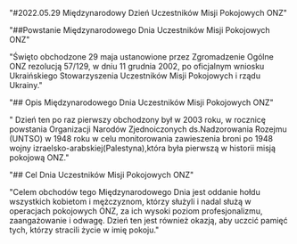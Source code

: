 "#2022.05.29 Międzynarodowy Dzień Uczestników Misji Pokojowych ONZ"

"##Powstanie Międzynarodowego Dnia Uczestników Misji Pokojowych ONZ"

"Święto obchodzone 29 maja ustanowione przez Zgromadzenie Ogólne ONZ rezolucją 57/129, w dniu 11 grudnia 2002, po oficjalnym wniosku Ukraińskiego Stowarzyszenia Uczestników Misji Pokojowych i rządu Ukrainy."

"## Opis Międzynarodowego Dnia Uczestników Misji Pokojowych ONZ"

" Dzień ten po raz pierwszy obchodzony był w 2003 roku, w rocznicę powstania Organizacji Narodów Zjednoiczonych ds.Nadzorowania Rozejmu (UNTSO) w 1948 roku w celu monitorowania zawieszenia broni po 1948 wojny izraelsko-arabskiej(Palestyna),która była pierwszą w historii misją pokojową ONZ."

 "## Cel Dnia Uczestników Misji Pokojowych ONZ"

 "Celem obchodów tego Międzynarodowego Dnia jest oddanie hołdu wszystkich kobietom i mężczyznom, którzy służyli i nadal służą w operacjach pokojowych ONZ, za ich wysoki poziom profesjonalizmu, zaangażowanie i odwagę. Dzień ten jest również okazją, aby uczcić pamięć tych, którzy stracili życie w imię pokoju."